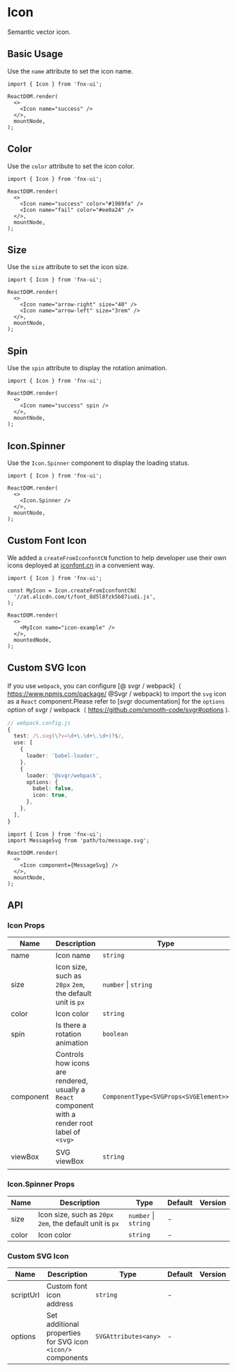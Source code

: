 # Icon

Semantic vector icon.

## Basic Usage

Use the `name` attribute to set the icon name.

```tsx
import { Icon } from 'fnx-ui';

ReactDOM.render(
  <>
    <Icon name="success" />
  </>,
  mountNode,
);
```

## Color

Use the `color` attribute to set the icon color.

```tsx
import { Icon } from 'fnx-ui';

ReactDOM.render(
  <>
    <Icon name="success" color="#1989fa" />
    <Icon name="fail" color="#ee0a24" />
  </>,
  mountNode,
);
```

## Size

Use the `size` attribute to set the icon size.

```tsx
import { Icon } from 'fnx-ui';

ReactDOM.render(
  <>
    <Icon name="arrow-right" size="40" />
    <Icon name="arrow-left" size="3rem" />
  </>,
  mountNode,
);
```

## Spin

Use the `spin` attribute to display the rotation animation.

```tsx
import { Icon } from 'fnx-ui';

ReactDOM.render(
  <>
    <Icon name="success" spin />
  </>,
  mountNode,
);
```

## Icon.Spinner

Use the `Icon.Spinner` component to display the loading status.

```tsx
import { Icon } from 'fnx-ui';

ReactDOM.render(
  <>
    <Icon.Spinner />
  </>,
  mountNode,
);
```

## Custom Font Icon

We added a `createFromIconfontCN` function to help developer use their own icons deployed at [iconfont.cn](http://iconfont.cn/) in a convenient way.

```tsx
import { Icon } from 'fnx-ui';

const MyIcon = Icon.createFromIconfontCN(
  '//at.alicdn.com/t/font_8d5l8fzk5b87iudi.js',
);

ReactDOM.render(
  <>
    <MyIcon name="icon-example" />
  </>,
  mountedNode,
);
```

## Custom SVG Icon

If you use `webpack`, you can configure [@ svgr / webpack]（ https://www.npmjs.com/package/ @Svgr / webpack) to import the `svg` icon as a `React` component.Please refer to [svgr documentation] for the `options` option of svgr / webpack（ https://github.com/smooth-code/svgr#options ).

```ts
// webpack.config.js
{
  test: /\.svg(\?v=\d+\.\d+\.\d+)?$/,
  use: [
    {
      loader: 'babel-loader',
    },
    {
      loader: '@svgr/webpack',
      options: {
        babel: false,
        icon: true,
      },
    },
  ],
}
```

```tsx
import { Icon } from 'fnx-ui';
import MessageSvg from 'path/to/message.svg';

ReactDOM.render(
  <>
    <Icon component={MessageSvg} />
  </>,
  mountNode,
);
```

## API

### Icon Props

| Name      | Description                                                                                      | Type                                  | Default           | Version |
| --------- | ------------------------------------------------------------------------------------------------ | ------------------------------------- | ----------------- | ------- |
| name      | Icon name                                                                                        | `string`                              | -                 |         |
| size      | Icon size, such as `20px` `2em`, the default unit is `px`                                        | `number` \| `string`                  | -                 |         |
| color     | Icon color                                                                                       | `string`                              | -                 |         |
| spin      | Is there a rotation animation                                                                    | `boolean`                             | `false`           |         |
| component | Controls how icons are rendered, usually a `React` component with a render root label of `<svg>` | `ComponentType<SVGProps<SVGElement>>` | -                 |         |
| viewBox   | SVG viewBox                                                                                      | `string`                              | `'0 0 1024 1024'` |         |

### Icon.Spinner Props

| Name  | Description                                               | Type                 | Default | Version |
| ----- | --------------------------------------------------------- | -------------------- | ------- | ------- |
| size  | Icon size, such as `20px` `2em`, the default unit is `px` | `number` \| `string` | -       |         |
| color | Icon color                                                | `string`             | -       |         |

### Custom SVG Icon

| Name      | Description                                                 | Type                 | Default | Version |
| --------- | ----------------------------------------------------------- | -------------------- | ------- | ------- |
| scriptUrl | Custom font icon address                                    | `string`             | -       |         |
| options   | Set additional properties for SVG icon `<icon/>` components | `SVGAttributes<any>` | -       |         |
